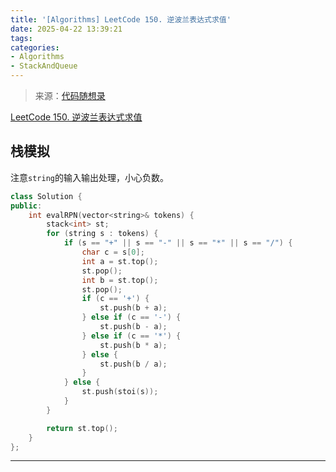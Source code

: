 ```yaml
---
title: '[Algorithms] LeetCode 150. 逆波兰表达式求值'
date: 2025-04-22 13:39:21
tags:
categories:
- Algorithms
- StackAndQueue
---
```


> 来源：[代码随想录](https://programmercarl.com/)

[LeetCode 150. 逆波兰表达式求值](https://leetcode.cn/problems/evaluate-reverse-polish-notation/)

## 栈模拟

注意`string`的输入输出处理，小心负数。

```cpp
class Solution {
public:
    int evalRPN(vector<string>& tokens) {
        stack<int> st;
        for (string s : tokens) {
            if (s == "+" || s == "-" || s == "*" || s == "/") {
                char c = s[0];
                int a = st.top();
                st.pop();
                int b = st.top();
                st.pop();
                if (c == '+') {
                    st.push(b + a);
                } else if (c == '-') {
                    st.push(b - a);
                } else if (c == '*') {
                    st.push(b * a);
                } else {
                    st.push(b / a);
                }
            } else {
                st.push(stoi(s));
            }
        }

        return st.top();
    }
};
```

---
